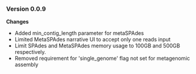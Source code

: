 ### Version 0.0.9
__Changes__
- Added min_contig_length parameter for metaSPAdes 
- Limited MetaSPAdes narrative UI to accept only one reads input
- Limit SPAdes and MetaSPAdes memory usage to 100GB and 500GB respectively.
- Removed requirement for 'single_genome' flag not set for metagenomic assembly

